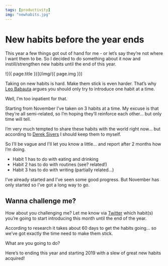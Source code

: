 ```yaml
---
tags: [productivity]
img: "newhabits.jpg"
---
```


# New habits before the year ends

This year a few things got out of hand for me - or let’s say they’re not where I want them to be. So I decided to do something about it now and instill/strengthen new habits until the end of this year.

<!--More-->

![{{ page.title }}](/img/{{ page.img }})


Taking on new habits is hard. Make them stick is even harder. That’s why [Leo Babauta](https://zenhabits.net) argues you should only try to introduce one habit at a time.

Well, I’m too inpatient for that.

Starting from November I’ve taken on 3 habits at a time. My excuse is that they’re all semi-related, so I’m hoping they’ll reinforce each other... but only time will tell.

I’m very much tempted to share these habits with the world right now... but according to [Derek Sivers](https://www.ted.com/talks/derek_sivers_keep_your_goals_to_yourself?language=en) I should keep them to myself.

So I’ll be vague and I'll let you know a little... and report after 2 months how I’m doing.

* Habit 1 has to do with eating and drinking
* Habit 2 has to do with routines (see? related!)
* Habit 3 has to do with writing (partially related...)

I’ve already started and I’ve seen some good progress. But November has only started so I’ve got a long way to go.

## Wanna challenge me?

How about you challenging me? Let me know via [Twitter](https://twitter.com/Msliwinski) which habit(s) you’re going to start introducing this month until the end of the year.

According to research it takes about 60 days to get the habits going... so we’ve got exactly the time need to make them stick.

What are you going to do?

Here’s to ending this year and starting 2019 with a slew of great new habits acquired!

[n]: https://nozbe.com/?a=mike
[p]: https://thepodcast.fm/